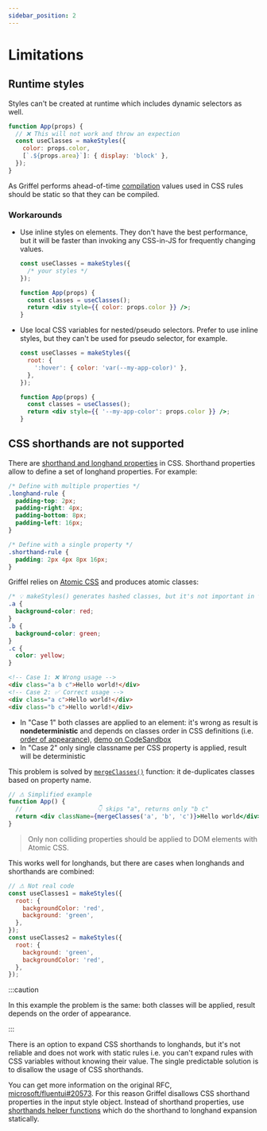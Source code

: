 ```yaml
---
sidebar_position: 2
---
```


# Limitations

## Runtime styles

Styles can't be created at runtime which includes dynamic selectors as well.

```jsx
function App(props) {
  // ❌ This will not work and throw an expection
  const useClasses = makeStyles({
    color: props.color,
    [`.${props.area}`]: { display: 'block' },
  });
}
```

As Griffel performs ahead-of-time [compilation](/react/ahead-of-time-compilation/introduction) values used in CSS rules should be static so that they can be compiled.

### Workarounds

- Use inline styles on elements. They don't have the best performance, but it will be faster than invoking any CSS-in-JS for frequently changing values.

  ```jsx
  const useClasses = makeStyles({
    /* your styles */
  });

  function App(props) {
    const classes = useClasses();
    return <div style={{ color: props.color }} />;
  }
  ```

- Use local CSS variables for nested/pseudo selectors. Prefer to use inline styles, but they can't be used for pseudo selector, for example.

  ```jsx
  const useClasses = makeStyles({
    root: {
      ':hover': { color: 'var(--my-app-color)' },
    },
  });

  function App(props) {
    const classes = useClasses();
    return <div style={{ '--my-app-color': props.color }} />;
  }
  ```

## CSS shorthands are not supported

There are [shorthand and longhand properties](https://developer.mozilla.org/en-US/docs/Web/CSS/Shorthand_properties) in CSS. Shorthand properties allow to define a set of longhand properties. For example:

```css
/* Define with multiple properties */
.longhand-rule {
  padding-top: 2px;
  padding-right: 4px;
  padding-bottom: 8px;
  padding-left: 16px;
}

/* Define with a single property */
.shorthand-rule {
  padding: 2px 4px 8px 16px;
}
```

Griffel relies on [Atomic CSS](/react/guides/atomic-css) and produces atomic classes:

```css
/* 💡 makeStyles() generates hashed classes, but it's not important in this example */
.a {
  background-color: red;
}
.b {
  background-color: green;
}
.c {
  color: yellow;
}
```

```html
<!-- Case 1: ❌ Wrong usage -->
<div class="a b c">Hello world!</div>
<!-- Case 2: ✅ Correct usage -->
<div class="a c">Hello world!</div>
<div class="b c">Hello world!</div>
```

- In "Case 1" both classes are applied to an element: it's wrong as result is **nondeterministic** and depends on classes order in CSS definitions (i.e. [order of appearance](https://www.w3.org/TR/css-cascade-3/#cascade-order)), [demo on CodeSandbox](https://codesandbox.io/s/css-insertion-order-matters-mgt6y)
- In "Case 2" only single classname per CSS property is applied, result will be deterministic

This problem is solved by [`mergeClasses()`](https://github.com/microsoft/griffel/blob/main/packages/core/src/mergeClasses.ts) function: it de-duplicates classes based on property name.

```jsx
// ⚠ Simplified example
function App() {
  //                     👇 skips "a", returns only "b c"
  return <div className={mergeClasses('a', 'b', 'c')}>Hello world</div>;
}
```

> Only non colliding properties should be applied to DOM elements with Atomic CSS.

This works well for longhands, but there are cases when longhands and shorthands are combined:

```js
// ⚠ Not real code
const useClasses1 = makeStyles({
  root: {
    backgroundColor: 'red',
    background: 'green',
  },
});
const useClasses2 = makeStyles({
  root: {
    background: 'green',
    backgroundColor: 'red',
  },
});
```

:::caution

In this example the problem is the same: both classes will be applied, result depends on the order of appearance.

:::

There is an option to expand CSS shorthands to longhands, but it's not reliable and does not work with static rules i.e. you can't expand rules with CSS variables without knowing their value. The single predictable solution is to disallow the usage of CSS shorthands.

You can get more information on the original RFC, [microsoft/fluentui#20573](https://github.com/microsoft/fluentui/pull/20573). For this reason Griffel disallows CSS shorthand properties in the input style object. Instead of shorthand properties, use [shorthands helper functions](/react/api/shorthands) which do the shorthand to longhand expansion statically.

